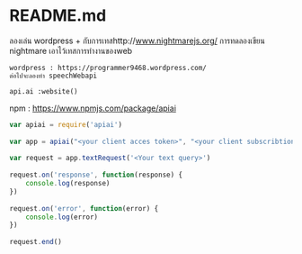 # README.md
ลองเล่น wordpress + กับการเทสhttp://www.nightmarejs.org/
การทดลองเขียน nightmare เอาไว้เทสการทำงานของweb 

    wordpress : https://programmer9468.wordpress.com/
    ต่อไปจะลองทำ speechWebapi



```
api.ai :website()
```
npm : https://www.npmjs.com/package/apiai

```javascript
var apiai = require('apiai')
 
var app = apiai("<your client acces token>", "<your client subscribtion key>")
 
var request = app.textRequest('<Your text query>')
 
request.on('response', function(response) {
    console.log(response)
})
 
request.on('error', function(error) {
    console.log(error)
})
 
request.end()
```
